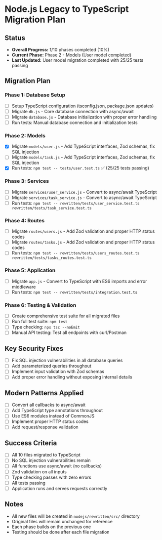 # Node.js Legacy to TypeScript Migration Plan

## Status
- **Overall Progress:** 1/10 phases completed (10%)
- **Current Phase:** Phase 2 - Models (User model completed)
- **Last Updated:** User model migration completed with 25/25 tests passing

## Migration Plan

### Phase 1: Database Setup
- [ ] Setup TypeScript configuration (tsconfig.json, package.json updates)
- [ ] Migrate `db.js` - Core database connection with async/await
- [ ] Migrate `database.js` - Database initialization with proper error handling
- [ ] Run tests: Manual database connection and initialization tests

### Phase 2: Models
- [x] Migrate `models/user.js` - Add TypeScript interfaces, Zod schemas, fix SQL injection
- [ ] Migrate `models/task.js` - Add TypeScript interfaces, Zod schemas, fix SQL injection
- [x] Run tests: `npm test -- tests/user.test.ts` ✅ (25/25 tests passing)

### Phase 3: Services
- [ ] Migrate `services/user_service.js` - Convert to async/await TypeScript
- [ ] Migrate `services/task_service.js` - Convert to async/await TypeScript
- [ ] Run tests: `npm test -- rewritten/tests/user_service.test.ts rewritten/tests/task_service.test.ts`

### Phase 4: Routes
- [ ] Migrate `routes/users.js` - Add Zod validation and proper HTTP status codes
- [ ] Migrate `routes/tasks.js` - Add Zod validation and proper HTTP status codes
- [ ] Run tests: `npm test -- rewritten/tests/users_routes.test.ts rewritten/tests/tasks_routes.test.ts`

### Phase 5: Application
- [ ] Migrate `app.js` - Convert to TypeScript with ES6 imports and error middleware
- [ ] Run tests: `npm test -- rewritten/tests/integration.test.ts`

### Phase 6: Testing & Validation
- [ ] Create comprehensive test suite for all migrated files
- [ ] Run full test suite: `npm test`
- [ ] Type checking: `npx tsc --noEmit`
- [ ] Manual API testing: Test all endpoints with curl/Postman

## Key Security Fixes
- [ ] Fix SQL injection vulnerabilities in all database queries
- [ ] Add parameterized queries throughout
- [ ] Implement input validation with Zod schemas
- [ ] Add proper error handling without exposing internal details

## Modern Patterns Applied
- [ ] Convert all callbacks to async/await
- [ ] Add TypeScript type annotations throughout
- [ ] Use ES6 modules instead of CommonJS
- [ ] Implement proper HTTP status codes
- [ ] Add request/response validation

## Success Criteria
- [ ] All 10 files migrated to TypeScript
- [ ] No SQL injection vulnerabilities remain
- [ ] All functions use async/await (no callbacks)
- [ ] Zod validation on all inputs
- [ ] Type checking passes with zero errors
- [ ] All tests passing
- [ ] Application runs and serves requests correctly

## Notes
- All new files will be created in `nodejs/rewritten/src/` directory
- Original files will remain unchanged for reference
- Each phase builds on the previous one
- Testing should be done after each file migration
